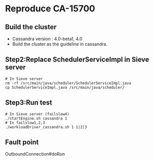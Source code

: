 # Reproduce CA-15700
## Build the cluster
- Cassandra version : 4.0-beta1, 4.0
- Build the cluster as the guideline in cassandra.
## Step2:Replace SchedulerServiceImpl in Sieve server
```
# In Sieve server
rm -rf /src/main/java/scheduler/SchedulerServiceImpl.java
cp SchedulerServiceImpl.java /src/main/java/scheduler/
```
## Step3:Run test
```
# In Sieve server (failslow4)
./startEngine.sh cassandra 1
# In failslow1,2,3
./workloadDriver_cassandra.sh 1 1|2|3
```
## Fault point
OutboundConnection#doRun